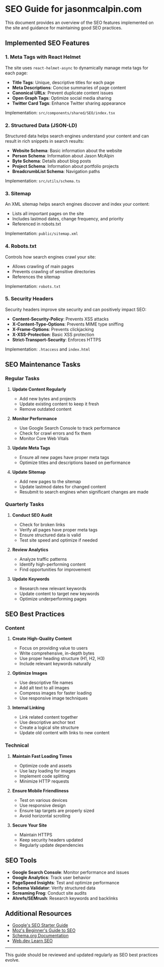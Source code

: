 # SEO Guide for jasonmcalpin.com

This document provides an overview of the SEO features implemented on the site and guidance for maintaining good SEO practices.

## Implemented SEO Features

### 1. Meta Tags with React Helmet

The site uses `react-helmet-async` to dynamically manage meta tags for each page:

- **Title Tags**: Unique, descriptive titles for each page
- **Meta Descriptions**: Concise summaries of page content
- **Canonical URLs**: Prevent duplicate content issues
- **Open Graph Tags**: Optimize social media sharing
- **Twitter Card Tags**: Enhance Twitter sharing appearance

Implementation: `src/components/shared/SEO/index.tsx`

### 2. Structured Data (JSON-LD)

Structured data helps search engines understand your content and can result in rich snippets in search results:

- **Website Schema**: Basic information about the website
- **Person Schema**: Information about Jason McAlpin
- **Byte Schema**: Details about blog posts
- **Project Schema**: Information about portfolio projects
- **BreadcrumbList Schema**: Navigation paths

Implementation: `src/utils/schema.ts`

### 3. Sitemap

An XML sitemap helps search engines discover and index your content:

- Lists all important pages on the site
- Includes lastmod dates, change frequency, and priority
- Referenced in robots.txt

Implementation: `public/sitemap.xml`

### 4. Robots.txt

Controls how search engines crawl your site:

- Allows crawling of main pages
- Prevents crawling of sensitive directories
- References the sitemap

Implementation: `robots.txt`

### 5. Security Headers

Security headers improve site security and can positively impact SEO:

- **Content-Security-Policy**: Prevents XSS attacks
- **X-Content-Type-Options**: Prevents MIME type sniffing
- **X-Frame-Options**: Prevents clickjacking
- **X-XSS-Protection**: Basic XSS protection
- **Strict-Transport-Security**: Enforces HTTPS

Implementation: `.htaccess` and `index.html`

## SEO Maintenance Tasks

### Regular Tasks

1. **Update Content Regularly**
   - Add new bytes and projects
   - Update existing content to keep it fresh
   - Remove outdated content

2. **Monitor Performance**
   - Use Google Search Console to track performance
   - Check for crawl errors and fix them
   - Monitor Core Web Vitals

3. **Update Meta Tags**
   - Ensure all new pages have proper meta tags
   - Optimize titles and descriptions based on performance

4. **Update Sitemap**
   - Add new pages to the sitemap
   - Update lastmod dates for changed content
   - Resubmit to search engines when significant changes are made

### Quarterly Tasks

1. **Conduct SEO Audit**
   - Check for broken links
   - Verify all pages have proper meta tags
   - Ensure structured data is valid
   - Test site speed and optimize if needed

2. **Review Analytics**
   - Analyze traffic patterns
   - Identify high-performing content
   - Find opportunities for improvement

3. **Update Keywords**
   - Research new relevant keywords
   - Update content to target new keywords
   - Optimize underperforming pages

## SEO Best Practices

### Content

1. **Create High-Quality Content**
   - Focus on providing value to users
   - Write comprehensive, in-depth bytes
   - Use proper heading structure (H1, H2, H3)
   - Include relevant keywords naturally

2. **Optimize Images**
   - Use descriptive file names
   - Add alt text to all images
   - Compress images for faster loading
   - Use responsive image techniques

3. **Internal Linking**
   - Link related content together
   - Use descriptive anchor text
   - Create a logical site structure
   - Update old content with links to new content

### Technical

1. **Maintain Fast Loading Times**
   - Optimize code and assets
   - Use lazy loading for images
   - Implement code splitting
   - Minimize HTTP requests

2. **Ensure Mobile Friendliness**
   - Test on various devices
   - Use responsive design
   - Ensure tap targets are properly sized
   - Avoid horizontal scrolling

3. **Secure Your Site**
   - Maintain HTTPS
   - Keep security headers updated
   - Regularly update dependencies

## SEO Tools

- **Google Search Console**: Monitor performance and issues
- **Google Analytics**: Track user behavior
- **PageSpeed Insights**: Test and optimize performance
- **Schema Validator**: Verify structured data
- **Screaming Frog**: Conduct site audits
- **Ahrefs/SEMrush**: Research keywords and backlinks

## Additional Resources

- [Google's SEO Starter Guide](https://developers.google.com/search/docs/beginner/seo-starter-guide)
- [Moz's Beginner's Guide to SEO](https://moz.com/beginners-guide-to-seo)
- [Schema.org Documentation](https://schema.org/docs/gs.html)
- [Web.dev Learn SEO](https://web.dev/learn/seo/)

---

This guide should be reviewed and updated regularly as SEO best practices evolve.

